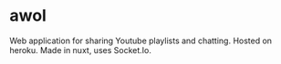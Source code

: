 # awol
Web application for sharing Youtube playlists and chatting. Hosted on heroku. Made in nuxt, uses Socket.Io.
